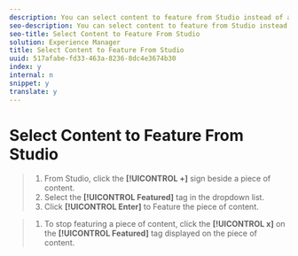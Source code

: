 ```yaml
---
description: You can select content to feature from Studio instead of an App.
seo-description: You can select content to feature from Studio instead of an App.
seo-title: Select Content to Feature From Studio
solution: Experience Manager
title: Select Content to Feature From Studio
uuid: 517afabe-fd33-463a-8236-8dc4e3674b30
index: y
internal: n
snippet: y
translate: y
---
```


# Select Content to Feature From Studio


>1. From Studio, click the **[!UICONTROL  +]** sign beside a piece of content.
>1. Select the **[!UICONTROL  Featured]** tag in the dropdown list.
>1. Click **[!UICONTROL  Enter]** to Feature the piece of content.

>1. To stop featuring a piece of content, click the **[!UICONTROL  x]** on the **[!UICONTROL  Featured]** tag displayed on the piece of content.
